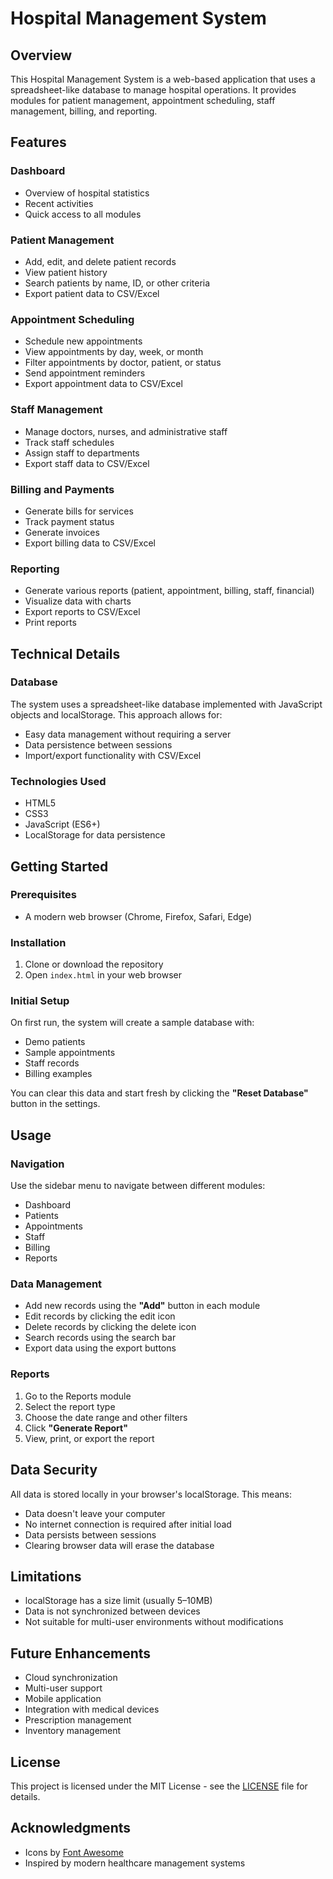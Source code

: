 # Hospital Management System

## Overview
This Hospital Management System is a web-based application that uses a spreadsheet-like database to manage hospital operations. It provides modules for patient management, appointment scheduling, staff management, billing, and reporting.

## Features

### Dashboard
- Overview of hospital statistics  
- Recent activities  
- Quick access to all modules  

### Patient Management
- Add, edit, and delete patient records  
- View patient history  
- Search patients by name, ID, or other criteria  
- Export patient data to CSV/Excel  

### Appointment Scheduling
- Schedule new appointments  
- View appointments by day, week, or month  
- Filter appointments by doctor, patient, or status  
- Send appointment reminders  
- Export appointment data to CSV/Excel  

### Staff Management
- Manage doctors, nurses, and administrative staff  
- Track staff schedules  
- Assign staff to departments  
- Export staff data to CSV/Excel  

### Billing and Payments
- Generate bills for services  
- Track payment status  
- Generate invoices  
- Export billing data to CSV/Excel  

### Reporting
- Generate various reports (patient, appointment, billing, staff, financial)  
- Visualize data with charts  
- Export reports to CSV/Excel  
- Print reports  

## Technical Details

### Database
The system uses a spreadsheet-like database implemented with JavaScript objects and localStorage. This approach allows for:
- Easy data management without requiring a server  
- Data persistence between sessions  
- Import/export functionality with CSV/Excel  

### Technologies Used
- HTML5  
- CSS3  
- JavaScript (ES6+)  
- LocalStorage for data persistence  

## Getting Started

### Prerequisites
- A modern web browser (Chrome, Firefox, Safari, Edge)

### Installation
1. Clone or download the repository
2. Open `index.html` in your web browser

### Initial Setup
On first run, the system will create a sample database with:
- Demo patients  
- Sample appointments  
- Staff records  
- Billing examples  

You can clear this data and start fresh by clicking the **"Reset Database"** button in the settings.

## Usage

### Navigation
Use the sidebar menu to navigate between different modules:
- Dashboard  
- Patients  
- Appointments  
- Staff  
- Billing  
- Reports  

### Data Management
- Add new records using the **"Add"** button in each module  
- Edit records by clicking the edit icon  
- Delete records by clicking the delete icon  
- Search records using the search bar  
- Export data using the export buttons  

### Reports
1. Go to the Reports module  
2. Select the report type  
3. Choose the date range and other filters  
4. Click **"Generate Report"**  
5. View, print, or export the report  

## Data Security
All data is stored locally in your browser's localStorage. This means:
- Data doesn't leave your computer  
- No internet connection is required after initial load  
- Data persists between sessions  
- Clearing browser data will erase the database  

## Limitations
- localStorage has a size limit (usually 5–10MB)  
- Data is not synchronized between devices  
- Not suitable for multi-user environments without modifications  

## Future Enhancements
- Cloud synchronization  
- Multi-user support  
- Mobile application  
- Integration with medical devices  
- Prescription management  
- Inventory management  

## License
This project is licensed under the MIT License - see the [LICENSE](LICENSE) file for details.

## Acknowledgments
- Icons by [Font Awesome](https://fontawesome.com)  
- Inspired by modern healthcare management systems
